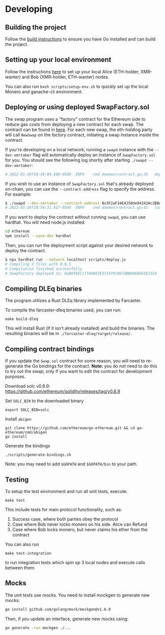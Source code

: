# Developing 

## Building the project

Follow the [build instructions](./build.md) to ensure you have Go installed and can build the project.

## Setting up your local environment

Follow the instructions [here](local.md) to set up your local Alice (ETH-holder, XMR-wanter) and Bob (XMR-holder, ETH-wanter) nodes. 

You can also run `bash scripts/setup-env.sh` to quickly set up the local Monero and ganache-cli environment.

## Deploying or using deployed SwapFactory.sol

The swap program uses a "factory" contract for the Ethereum side to reduce gas costs from deploying a new contract for each swap. The contract can be found in [here](../ethereum/contracts/SwapFactory.sol). For each new swap, the eth-holding party will call `NewSwap` on the factory contract, initiating a swap instance inside the contract.

If you're developing on a local network, running a `swapd` instance with the `--dev-xmrtaker` flag will automatically deploy an instance of `SwapFactory.sol` for you. You should see the following log shortly after starting `./swapd --dev-xmrtaker`:
```bash
# 2022-01-26T18:39:04.600-0500	INFO	cmd	daemon/contract.go:35	deployed SwapFactory.sol: address=0x3F2aF34E4250de94242Ac2B8A38550fd4503696d tx hash=0x638caf280178b3cfe06854b8a76a4ce355d38c5d81187836f0733cad1287b657
```

If you wish to use an instance of `SwapFactory.sol` that's already deployed on-chain, you can use the `--contract-address` flag to specify the address. For example:
```bash
$ ./swapd --dev-xmrtaker --contract-address 0x3F2aF34E4250de94242Ac2B8A38550fd4503696d
# 2022-01-26T18:56:31.627-0500	INFO	cmd	daemon/contract.go:42	loaded SwapFactory.sol from address 0x3F2aF34E4250de94242Ac2B8A38550fd4503696d
```

If you want to deploy the contract without running `swapd`, you can use hardhat. You will need node.js installed.
```bash
cd ethereum
npm install --save-dev hardhat
```

Then, you can run the deployment script against your desired network to deploy the contract.

```bash
$ npx hardhat run --network localhost scripts/deploy.js 
# Compiling 2 files with 0.8.5
# Compilation finished successfully
# SwapFactory deployed to: 0xB0f6EC177Ab867E372479C0bfdBB0068bb5E1554
```

## Compiling DLEq binaries

The program utilizes a Rust DLEq library implemented by Farcaster.

To compile the farcaster-dleq binaries used, you can run:
```
make build-dleq
```

This will install Rust (if it isn't already installed) and build the binaries. The resulting binaries will be in `./farcaster-dleq/target/release/`.

## Compiling contract bindings

If you update the `Swap.sol` contract for some reason, you will need to re-generate the Go bindings for the contract. **Note:** you do *not* need to do this to try out the swap; only if you want to edit the contract for development purposes.

Download solc v0.8.9: https://github.com/ethereum/solidity/releases/tag/v0.8.9

Set `SOLC_BIN` to the downloaded binary
```
export SOLC_BIN=solc
```

Install `abigen`
```
git clone https://github.com/ethereum/go-ethereum.git && cd go-ethereum/cmd/abigen
go install
```

Generate the bindings
```
./scripts/generate-bindings.sh
```
Note: you may need to add `$GOPATH` and `$GOPATH/bin` to your path.

## Testing
To setup the test environment and run all unit tests, execute:
```
make test
```

This include tests for main protocol functionality, such as:
1. Success case, where both parties obey the protocol
2. Case where Bob never locks monero on his side. Alice can Refund
3. Case where Bob locks monero, but never claims his ether from the contract

You can also run 
```
make test-integration
```

to run integration tests which spin up 3 local nodes and execute calls between them.

## Mocks

The unit tests use mocks. You need to install mockgen to generate new mocks:
```bash
go install github.com/golang/mock/mockgen@v1.6.0
```

Then, if you update an interface, generate new mocks using:
```bash
go generate -run mockgen ./...
```